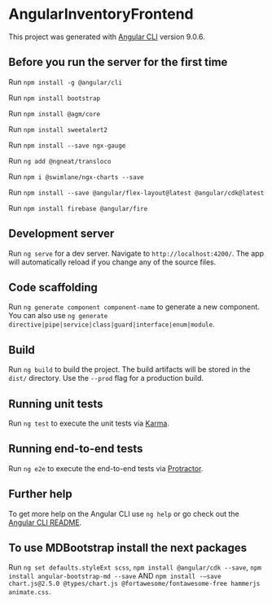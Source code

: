 # AngularInventoryFrontend

This project was generated with [Angular CLI](https://github.com/angular/angular-cli) version 9.0.6.

## Before you run the server for the first time

Run `npm install -g @angular/cli` 

Run `npm install bootstrap`

Run `npm install @agm/core`

Run `npm install sweetalert2`

Run `npm install --save ngx-gauge`

Run `ng add @ngneat/transloco`

Run `npm i @swimlane/ngx-charts --save`

Run `npm install --save @angular/flex-layout@latest @angular/cdk@latest`

Run `npm install firebase @angular/fire`

## Development server

Run `ng serve` for a dev server. Navigate to `http://localhost:4200/`. The app will automatically reload if you change any of the source files.

## Code scaffolding

Run `ng generate component component-name` to generate a new component. You can also use `ng generate directive|pipe|service|class|guard|interface|enum|module`.

## Build

Run `ng build` to build the project. The build artifacts will be stored in the `dist/` directory. Use the `--prod` flag for a production build.

## Running unit tests

Run `ng test` to execute the unit tests via [Karma](https://karma-runner.github.io).

## Running end-to-end tests

Run `ng e2e` to execute the end-to-end tests via [Protractor](http://www.protractortest.org/).

## Further help

To get more help on the Angular CLI use `ng help` or go check out the [Angular CLI README](https://github.com/angular/angular-cli/blob/master/README.md).

## To use MDBootstrap install the next packages

Run `ng set defaults.styleExt scss`,  `npm install @angular/cdk --save`, `npm install angular-bootstrap-md --save` AND `npm install -–save chart.js@2.5.0 @types/chart.js @fortawesome/fontawesome-free hammerjs animate.css`.
